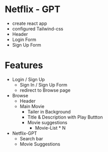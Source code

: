 # Netflix - GPT
- create react app
- configured Tailwind-css
- Header 
- Login Form
- Sign Up Form

# Features
- Login / Sign Up
    - Sign In / Sign Up Form
    - redirect to Browse page
- Browse 
    - Header
    - Main Movie
        - Tailer in Background
        - Title & Description with Play Buttton
        - Movie suggestions
            - Movie-List * N
- Netflix-GPT
    - Search bar
    - Movie Suggestions